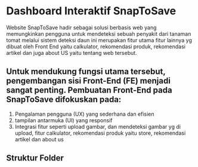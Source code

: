 
# **Dashboard Interaktif SnapToSave**

Website SnapToSave hadir sebagai solusi berbasis web yang memungkinkan pengguna untuk mendeteksi sebuah penyakit dari tanaman tomat melalui sistem deteksi daun ini merupakan fitur utama fitur lainnya yg dibuat oleh Front End yaitu calkulator, rekomendasi produk, rekomendasi artikel dan juga about US yaitu tentang web tersebut. 

## Untuk mendukung fungsi utama tersebut, pengembangan sisi Front-End (FE) menjadi sangat penting. Pembuatan Front-End pada SnapToSave difokuskan pada:

1. Pengalaman pengguna (UX) yang sederhana dan efisien
2. tampilan antarmuka (UI) yang responsif 
3. Integrasi fitur seperti upload gambar, dan mendeteksi gambar yg di upload, fitur calkulator, rekomendasi produk yaitu store, rekomendasi artikel dan about us

## Struktur Folder
   
